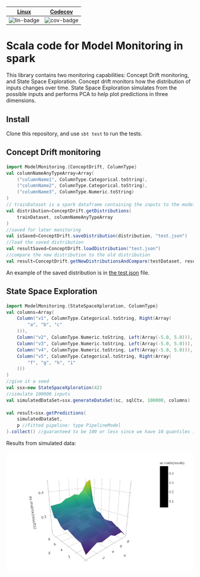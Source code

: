 | [Linux][lin-link] |  [Codecov][cov-link]   |
| :---------------: |  :-------------------: |
| ![lin-badge]      |  ![cov-badge]          |

[lin-badge]: https://travis-ci.com/phillyfan1138/ModelMonitor.svg?branch=master "Travis build status"
[lin-link]:  https://travis-ci.com/phillyfan1138/ModelMonitor "Travis build status"
[cov-badge]: https://codecov.io/gh/phillyfan1138/ModelMonitor/branch/master/graph/badge.svg
[cov-link]:  https://codecov.io/gh/phillyfan1138/ModelMonitor

# Scala code for Model Monitoring in spark

This library contains two monitoring capabilities: Concept Drift monitoring, and State Space Exploration.  Concept drift monitors how the distribution of inputs changes over time.  State Space Exploration simulates from the possible inputs and performs PCA to help plot predictions in three dimensions.  

## Install

Clone this repository, and use `sbt test` to run the tests.

## Concept Drift monitoring

```scala
import ModelMonitoring.{ConceptDrift, ColumnType}
val columnNameAnyTypeArray=Array(
    ("columnName1", ColumnType.Categorical.toString),
    ("columnName2", ColumnType.Categorical.toString),
    ("columnName3", ColumnType.Numeric.toString)
)
// trainDataset is a spark dataframe containing the inputs to the model
val distribution=ConceptDrift.getDistributions(
    trainDataset, columnNameAnyTypeArray
)
//saved for later monitoring
val isSaved=ConceptDrift.saveDistribution(distribution, "test.json")
//load the saved distribution
val resultSaved=ConceptDrift.loadDistribution("test.json")
//compare the new distribution to the old distribution
val result=ConceptDrift.getNewDistributionsAndCompare(testDataset, resultSaved)
```

An example of the saved distribution is in [the test.json](./docs/test.json) file.

## State Space Exploration

```scala
import ModelMonitoring.{StateSpaceXploration, ColumnType}
val columns=Array(
    Column("v1", ColumnType.Categorical.toString, Right(Array(
        "a", "b", "c"
    ))),
    Column("v2", ColumnType.Numeric.toString, Left(Array(-5.0, 5.0))),
    Column("v3", ColumnType.Numeric.toString, Left(Array(-5.0, 5.0))),
    Column("v4", ColumnType.Numeric.toString, Left(Array(-5.0, 5.0))),
    Column("v5", ColumnType.Categorical.toString, Right(Array(
        "f", "g", "h", "i"
    )))
)
//give it a seed
val ssx=new StateSpaceXploration(42)
//simulate 100000 inputs
val simulatedDataSet=ssx.generateDataSet(sc, sqlCtx, 100000, columns)

val result=ssx.getPredictions(
    simulatedDataSet,
    p //Fitted pipeline: type PipelineModel
).collect() //guaranteed to be 100 or less since we have 10 quantiles in two dimensions
```

Results from simulated data:

![Surface Plot](./docs/surface.png)